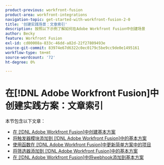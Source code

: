 ```yaml
---
product-previous: workfront-fusion
product-area: workfront-integrations
navigation-topic: get-started-with-workfront-fusion-2-0
title: '创建实践场景：文章索引'
description: 按照以下示例了解如何在Adobe Workfront Fusion中创建场景
author: Becky
feature: Workfront Fusion
exl-id: cd00008a-833c-46dd-a82d-22f27809493e
source-git-commit: 83974e67d6322c0ec0179c5be9cc9de0e1495161
workflow-type: tm+mt
source-wordcount: '72'
ht-degree: 0%

---
```


# 在[!DNL Adobe Workfront Fusion]中创建实践方案：文章索引

本节包含以下文章：

* [在 [!DNL Adobe Workfront Fusion]中创建基本方案](/help/quicksilver/workfront-fusion/get-started/build-practice-scenarios/create-simple-scenario.md)
* [将触发器模块添加到 [!DNL Adobe Workfront Fusion]中的基本方案](/help/quicksilver/workfront-fusion/get-started/build-practice-scenarios/add-trigger-to-simple-scenario.md)
* [使用函数在 [!DNL Adobe Workfront Fusion]中更新简单方案中的项目](/help/quicksilver/workfront-fusion/get-started/build-practice-scenarios/update-a-project-simple-scenario.md)
* [将筛选器添加到 [!DNL Adobe Workfront Fusion]中的基本方案](/help/quicksilver/workfront-fusion/get-started/build-practice-scenarios/add-filter-simple-scenario.md)
* [在 [!DNL Adobe Workfront Fusion]中将webhook添加到基本方案](/help/quicksilver/workfront-fusion/get-started/build-practice-scenarios/add-a-webhook.md)

